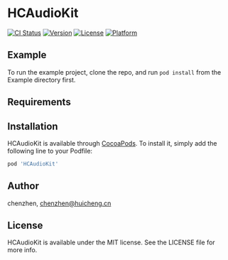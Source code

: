 # HCAudioKit

[![CI Status](https://img.shields.io/travis/chenzhen/HCAudioKit.svg?style=flat)](https://travis-ci.org/chenzhen/HCAudioKit)
[![Version](https://img.shields.io/cocoapods/v/HCAudioKit.svg?style=flat)](https://cocoapods.org/pods/HCAudioKit)
[![License](https://img.shields.io/cocoapods/l/HCAudioKit.svg?style=flat)](https://cocoapods.org/pods/HCAudioKit)
[![Platform](https://img.shields.io/cocoapods/p/HCAudioKit.svg?style=flat)](https://cocoapods.org/pods/HCAudioKit)

## Example

To run the example project, clone the repo, and run `pod install` from the Example directory first.

## Requirements

## Installation

HCAudioKit is available through [CocoaPods](https://cocoapods.org). To install
it, simply add the following line to your Podfile:

```ruby
pod 'HCAudioKit'
```

## Author

chenzhen, chenzhen@huicheng.cn

## License

HCAudioKit is available under the MIT license. See the LICENSE file for more info.
